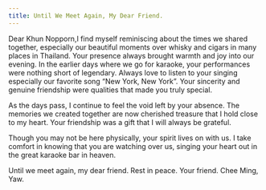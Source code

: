 ```yaml
---
title: Until We Meet Again, My Dear Friend.
---
```



Dear Khun Nopporn,I find myself reminiscing about the times we shared together, especially our beautiful moments over whisky and cigars in many places in Thailand. Your presence always brought warmth and joy into our evening. In the earlier days where we go for karaoke, your performances were nothing short of legendary. Always love to listen to your singing especially our favorite song “New York, New York”. Your sincerity and genuine friendship were qualities that made you truly special.

As the days pass, I continue to feel the void left by your absence. The memories we created together are now cherished treasure that I hold close to my heart. Your friendship was a gift that I will always be grateful.

Though you may not be here physically, your spirit lives on with us. I take comfort in knowing that you are watching over us, singing your heart out in the great karaoke bar in heaven.

Until we meet again, my dear friend. Rest in peace.
Your friend.
Chee Ming, Yaw.

